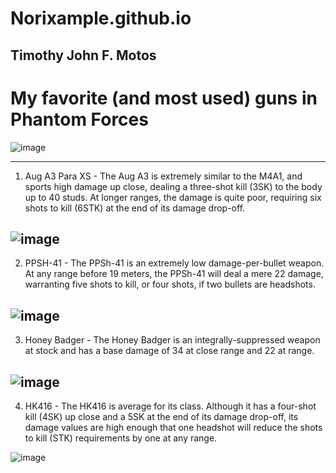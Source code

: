 # Norixample.github.io
Timothy John F. Motos 
---




# My favorite (and most used) guns in Phantom Forces


![image](https://github.com/Norixample/Norixample.github.io/assets/150984593/4f3fd2bf-3128-4692-9a7b-f90bf0020531)

---




1. Aug A3 Para XS - The Aug A3 is extremely similar to the M4A1, and sports high damage up close, dealing a three-shot kill (3SK) to the body up to 40 studs. At longer ranges, the damage is quite poor, requiring six shots to kill (6STK) at the end of its damage drop-off.


![image](https://github.com/Norixample/Norixample.github.io/assets/150984593/b02c2aca-5413-4219-aa6d-d9036a2b295e)
---

2. PPSH-41 - The PPSh-41 is an extremely low damage-per-bullet weapon. At any range before 19 meters, the PPSh-41 will deal a mere 22 damage, warranting five shots to kill, or four shots, if two bullets are headshots.


![image](https://github.com/Norixample/Norixample.github.io/assets/150984593/5326aa5b-ae92-4f5c-b48d-372870beb5f4)
---

3. Honey Badger - The Honey Badger is an integrally-suppressed weapon at stock and has a base damage of 34 at close range and 22 at range.

![image](https://github.com/Norixample/Norixample.github.io/assets/150984593/0fbbd627-c5ff-4e64-b4a4-e96a2268e689)
---
4. HK416 - The HK416 is average for its class. Although it has a four-shot kill (4SK) up close and a 5SK at the end of its damage drop-off, its damage values are high enough that one headshot will reduce the shots to kill (STK) requirements by one at any range.

![image](https://github.com/Norixample/Norixample.github.io/assets/150984593/e08b7b7e-79ae-4b1b-87a3-726f219bfb91)






